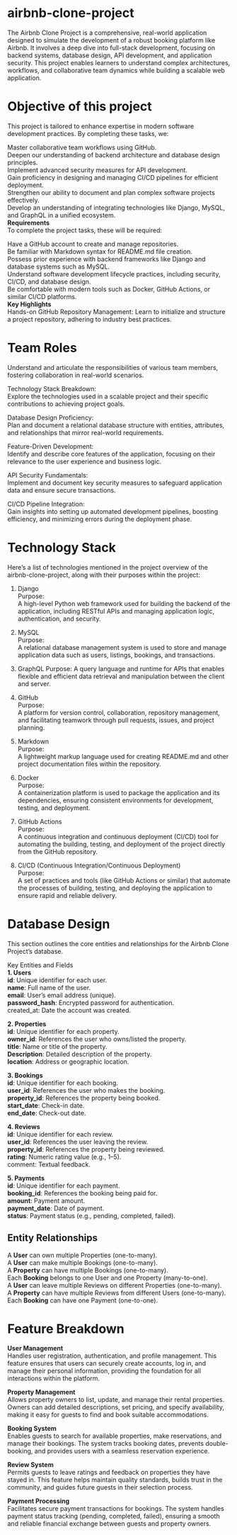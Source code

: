 # airbnb-clone-project

The Airbnb Clone Project is a comprehensive, real-world application designed to simulate the development of a robust booking platform like Airbnb. It involves a deep dive into full-stack development, focusing on backend systems, database design, API development, and application security. This project enables learners to understand complex architectures, workflows, and collaborative team dynamics while building a scalable web application.

# Objective of this project
This project is tailored to enhance expertise in modern software development practices. By completing these tasks, we:

Master collaborative team workflows using GitHub.  
Deepen our understanding of backend architecture and database design principles.  
Implement advanced security measures for API development.  
Gain proficiency in designing and managing CI/CD pipelines for efficient deployment.  
Strengthen our ability to document and plan complex software projects effectively.  
Develop an understanding of integrating technologies like Django, MySQL, and GraphQL in a unified ecosystem.  
**Requirements**  
To complete the project tasks, these will be required:  

Have a GitHub account to create and manage repositories.  
Be familiar with Markdown syntax for README.md file creation.  
Possess prior experience with backend frameworks like Django and database systems such as MySQL.  
Understand software development lifecycle practices, including security, CI/CD, and database design.  
Be comfortable with modern tools such as Docker, GitHub Actions, or similar CI/CD platforms.  
**Key Highlights**  
Hands-on GitHub Repository Management:
Learn to initialize and structure a project repository, adhering to industry best practices.

# Team Roles
Understand and articulate the responsibilities of various team members, fostering collaboration in real-world scenarios.  

Technology Stack Breakdown:  
Explore the technologies used in a scalable project and their specific contributions to achieving project goals.

Database Design Proficiency:  
Plan and document a relational database structure with entities, attributes, and relationships that mirror real-world requirements.  

Feature-Driven Development:  
Identify and describe core features of the application, focusing on their relevance to the user experience and business logic.  

API Security Fundamentals:  
Implement and document key security measures to safeguard application data and ensure secure transactions.  

CI/CD Pipeline Integration:  
Gain insights into setting up automated development pipelines, boosting efficiency, and minimizing errors during the deployment phase.  

# Technology Stack  
Here’s a list of technologies mentioned in the project overview of the airbnb-clone-project, along with their purposes within the project:  

1. Django  
Purpose:  
A high-level Python web framework used for building the backend of the application, including RESTful APIs and managing application logic, authentication, and security.

2. MySQL  
Purpose:  
A relational database management system is used to store and manage application data such as users, listings, bookings, and transactions.  

3. GraphQL
Purpose:
A query language and runtime for APIs that enables flexible and efficient data retrieval and manipulation between the client and server.  

4. GitHub  
Purpose:  
A platform for version control, collaboration, repository management, and facilitating teamwork through pull requests, issues, and project planning.  

5. Markdown  
Purpose:  
A lightweight markup language used for creating README.md and other project documentation files within the repository.  
 
6. Docker  
Purpose:  
A containerization platform is used to package the application and its dependencies, ensuring consistent environments for development, testing, and deployment.  

7. GitHub Actions  
Purpose:  
A continuous integration and continuous deployment (CI/CD) tool for automating the building, testing, and deployment of the project directly from the GitHub repository.  

8. CI/CD (Continuous Integration/Continuous Deployment)  
Purpose:  
A set of practices and tools (like GitHub Actions or similar) that automate the processes of building, testing, and deploying the application to ensure rapid and reliable   delivery.  

# Database Design  
This section outlines the core entities and relationships for the Airbnb Clone Project’s database.  

Key Entities and Fields  
**1. Users**  
**id**: Unique identifier for each user.  
**name**: Full name of the user.  
**email**: User’s email address (unique).  
**password_hash**: Encrypted password for authentication.  
created_at: Date the account was created.  

**2. Properties**  
**id**: Unique identifier for each property.  
**owner_id**: References the user who owns/listed the property.  
**title**: Name or title of the property.  
**Description**: Detailed description of the property.  
**location**: Address or geographic location.  

**3. Bookings**  
**id**: Unique identifier for each booking.  
**user_id**: References the user who makes the booking.  
**property_id**: References the property being booked.  
**start_date**: Check-in date.  
**end_date**: Check-out date.  

**4. Reviews**  
**id**: Unique identifier for each review.  
**user_id**: References the user leaving the review.  
**property_id**: References the property being reviewed.  
**rating**: Numeric rating value (e.g., 1–5).  
comment: Textual feedback.  

**5. Payments**  
**id**: Unique identifier for each payment.  
**booking_id**: References the booking being paid for.  
**amount**: Payment amount.  
**payment_date**: Date of payment.  
**status**: Payment status (e.g., pending, completed, failed).  

## Entity Relationships  
A **User** can own multiple Properties (one-to-many).  
A **User** can make multiple Bookings (one-to-many).  
A **Property** can have multiple Bookings (one-to-many).  
Each **Booking** belongs to one User and one Property (many-to-one).  
A **User** can leave multiple Reviews on different Properties (one-to-many).  
A **Property** can have multiple Reviews from different Users (one-to-many).  
Each **Booking** can have one Payment (one-to-one).

# Feature Breakdown

**User Management**  
Handles user registration, authentication, and profile management.  This feature ensures that users can securely create accounts, log in, and manage their personal information, providing the foundation for all interactions within the platform.   

**Property Management**  
Allows property owners to list, update, and manage their rental properties.  Owners can add detailed descriptions, set pricing, and specify availability, making it easy for guests to find and book suitable accommodations.  

**Booking System**  
Enables guests to search for available properties, make reservations, and manage their bookings.  The system tracks booking dates, prevents double-booking, and provides users with a seamless reservation experience.  

**Review System**  
Permits guests to leave ratings and feedback on properties they have stayed in. This feature helps maintain quality standards, builds trust in the community, and guides future guests in their selection process.  

**Payment Processing**  
Facilitates secure payment transactions for bookings.  The system handles payment status tracking (pending, completed, failed), ensuring a smooth and reliable financial exchange between guests and property owners.  

